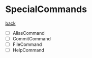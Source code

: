 # SpecialCommands
[back](../Commands.md)

- [ ] AliasCommand
- [ ] CommitCommand
- [ ] FileCommand
- [ ] HelpCommand

